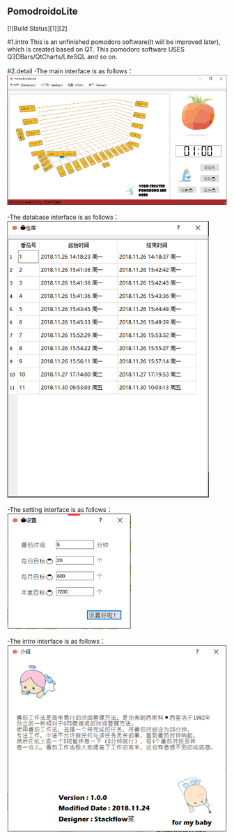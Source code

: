 ## PomodroidoLite

[![Build Status][1]][2]

#1.intro
This is an unfinished pomodoro software(It will be improved later), which is created based on QT.
This pomodoro software USES Q3DBars/QtCharts/LiteSQL and so on. 

#2.detail 
-The main interface is as follows：
![image](https://github.com/graylira/PomodroidoLite/blob/master/Introduce%20image/intro_1.bmp)

-The database interface is as follows：
![image](https://github.com/graylira/PomodroidoLite/blob/master/Introduce%20image/intro_2.bmp)

-The setting interface is as follows：
![image](https://github.com/graylira/PomodroidoLite/blob/master/Introduce%20image/intro_3.bmp)

-The intro interface is as follows：
![image](https://github.com/graylira/PomodroidoLite/blob/master/Introduce%20image/intro_4.bmp)
